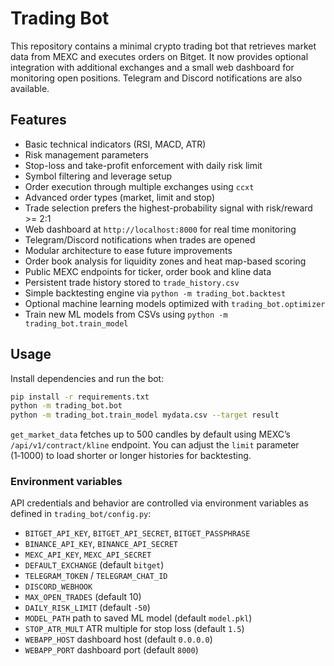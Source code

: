 # Trading Bot

This repository contains a minimal crypto trading bot that retrieves market data from MEXC and executes orders on Bitget.
It now provides optional integration with additional exchanges and a small web
dashboard for monitoring open positions. Telegram and Discord notifications are
also available.

## Features

- Basic technical indicators (RSI, MACD, ATR)
- Risk management parameters
- Stop-loss and take-profit enforcement with daily risk limit
- Symbol filtering and leverage setup
- Order execution through multiple exchanges using `ccxt`
- Advanced order types (market, limit and stop)
- Trade selection prefers the highest-probability signal with risk/reward >= 2:1
- Web dashboard at `http://localhost:8000` for real time monitoring
- Telegram/Discord notifications when trades are opened
- Modular architecture to ease future improvements
- Order book analysis for liquidity zones and heat map-based scoring
- Public MEXC endpoints for ticker, order book and kline data
- Persistent trade history stored to `trade_history.csv`
- Simple backtesting engine via `python -m trading_bot.backtest`
- Optional machine learning models optimized with `trading_bot.optimizer`
- Train new ML models from CSVs using `python -m trading_bot.train_model`

## Usage

Install dependencies and run the bot:

```bash
pip install -r requirements.txt
python -m trading_bot.bot
python -m trading_bot.train_model mydata.csv --target result
```

`get_market_data` fetches up to 500 candles by default using MEXC’s
`/api/v1/contract/kline` endpoint. You can adjust the `limit` parameter (1‑1000)
to load shorter or longer histories for backtesting.

### Environment variables

API credentials and behavior are controlled via environment variables as
defined in `trading_bot/config.py`:

- `BITGET_API_KEY`, `BITGET_API_SECRET`, `BITGET_PASSPHRASE`
- `BINANCE_API_KEY`, `BINANCE_API_SECRET`
- `MEXC_API_KEY`, `MEXC_API_SECRET`
- `DEFAULT_EXCHANGE` (default `bitget`)
- `TELEGRAM_TOKEN` / `TELEGRAM_CHAT_ID`
- `DISCORD_WEBHOOK`
- `MAX_OPEN_TRADES` (default 10)
- `DAILY_RISK_LIMIT` (default `-50`)
- `MODEL_PATH` path to saved ML model (default `model.pkl`)
- `STOP_ATR_MULT` ATR multiple for stop loss (default `1.5`)
- `WEBAPP_HOST` dashboard host (default `0.0.0.0`)
- `WEBAPP_PORT` dashboard port (default `8000`)

